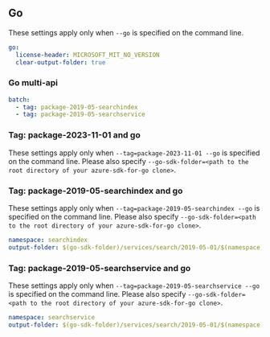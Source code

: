 ## Go
These settings apply only when `--go` is specified on the command line.
``` yaml $(go)
go:
  license-header: MICROSOFT_MIT_NO_VERSION
  clear-output-folder: true
```
### Go multi-api
``` yaml $(go) && $(multiapi)
batch:
  - tag: package-2019-05-searchindex
  - tag: package-2019-05-searchservice
```
### Tag:  package-2023-11-01 and go

These settings apply only when `--tag=package-2023-11-01 --go` is specified on the command line.
Please also specify `--go-sdk-folder=<path to the root directory of your azure-sdk-for-go clone>`.


### Tag:  package-2019-05-searchindex and go

These settings apply only when `--tag=package-2019-05-searchindex --go` is specified on the command line.
Please also specify `--go-sdk-folder=<path to the root directory of your azure-sdk-for-go clone>`.

 ``` yaml $(tag) == 'package-2019-05-searchindex' && $(go)
 namespace: searchindex
 output-folder: $(go-sdk-folder)/services/search/2019-05-01/$(namespace)
 ```


### Tag:  package-2019-05-searchservice and go

These settings apply only when `--tag=package-2019-05-searchservice --go` is specified on the command line.
Please also specify `--go-sdk-folder=<path to the root directory of your azure-sdk-for-go clone>`.

  ``` yaml $(tag) == 'package-2019-05-searchservice' && $(go)
  namespace: searchservice
  output-folder: $(go-sdk-folder)/services/search/2019-05-01/$(namespace)
  ```

